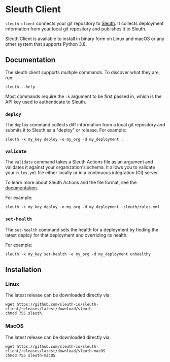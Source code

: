 # Sleuth Client

`sleuth-client` connects your git repository to [Sleuth](https://sleuth.io). It collects deployment information 
from your local git repository and publishes it to Sleuth.

Sleuth Client is available to install in binary form on Linux and macOS or any other 
system that supports Python 3.8.

## Documentation

The sleuth client supports multiple commands. To discover what they are, run:

```
sleuth --help
```

Most commands require the `-k` argument to be first passed in, which is the API key used to authenticate to Sleuth.

### `deploy`

The `deploy` command collects diff information from a local git repository and submits it to Sleuth
as a "deploy" or release. For example:

```
sleuth -k my_key deploy -o my_org -d my_deployment .
```

### `validate`

The `validate` command takes a Sleuth Actions file as an argument and validates it against your organization's 
schema. It allows you to validate your `rules.yml` file either locally or in a continuous integration (CI) server.

To learn more about Sleuth Actions and the file format, see the [documentation](https://help.sleuth.io/actions).

For example:

```
sleuth -k my_key deploy -o my_org -d my_deployment .sleuth/rules.yml
```

### `set-health`

The `set-health` command sets the health for a deployment by finding the latest deploy for that deployment and 
overriding its health.

For example:

```
sleuth -k my_key set-health -o my_org -d my_deployment unhealthy
```

## Installation

### Linux

The latest release can be downloaded directly via:

```
wget https://github.com/sleuth-io/sleuth-client/releases/latest/download/sleuth
chmod 755 sleuth
```

### MacOS

The latest release can be downloaded directly via:

```
wget https://github.com/sleuth-io/sleuth-client/releases/latest/download/sleuth-macOS
chmod 755 sleuth-macOS
```
